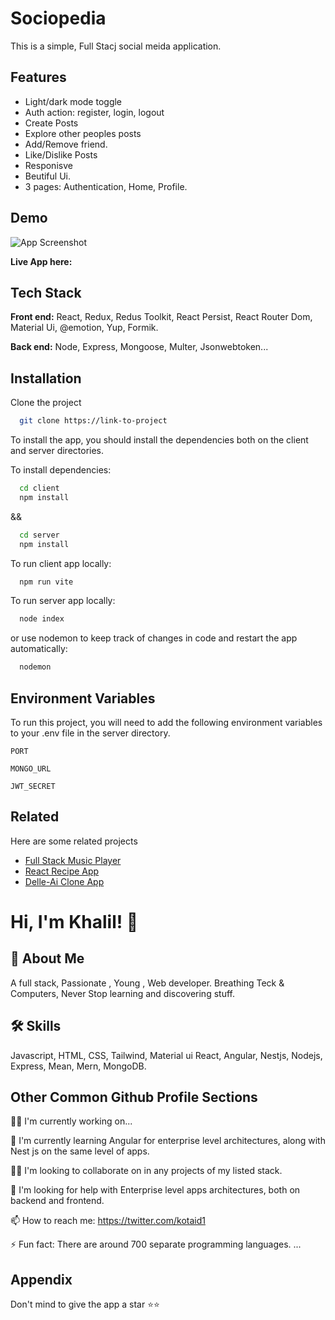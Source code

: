 
# Sociopedia

This is a simple, Full Stacj social meida application.


## Features

- Light/dark mode toggle
- Auth action: register, login, logout
- Create Posts
- Explore other peoples posts
- Add/Remove friend.
- Like/Dislike Posts
- Responisve
- Beutiful Ui.
- 3 pages: Authentication, Home, Profile.


## Demo

![App Screenshot](https://via.placeholder.com/468x300?text=App+Screenshot+Here)

**Live App here:**

## Tech Stack

**Front end:** React, Redux, Redus Toolkit, React Persist, React Router Dom,  Material Ui, @emotion, Yup, Formik.

**Back end:** Node, Express, Mongoose, Multer, Jsonwebtoken...


## Installation

Clone the project

```bash
  git clone https://link-to-project
```


To install the app, you should install the dependencies both on the client and server directories.

To install dependencies:
```bash
  cd client
  npm install
```
&&
```bash
  cd server
  npm install
```

To run client app locally:
```bash
  npm run vite
```

To run server app locally:
```bash
  node index
```
or use nodemon to keep track of changes in code and restart the app automatically:
```bash
  nodemon
```


    
## Environment Variables

To run this project, you will need to add the following environment variables to your .env file in the server directory.

`PORT`

`MONGO_URL`

`JWT_SECRET`


## Related

Here are some related projects

- [Full Stack Music Player](https://github.com/kotaid/vanilla-js-audio-player)
- [React Recipe App](https://github.com/kotaid/simple-recipe-app)
- [Delle-Ai Clone App](https://github.com/kotaid/Dalle-clone)


# Hi, I'm Khalil! 👋


## 🚀 About Me
A full stack, Passionate , Young , Web developer. Breathing Teck & Computers, Never Stop learning and discovering stuff.

 


## 🛠 Skills
Javascript, HTML, CSS, Tailwind, Material ui React, Angular, Nestjs, Nodejs, Express, Mean, Mern, MongoDB.


## Other Common Github Profile Sections
👩‍💻 I'm currently working on...

🧠 I'm currently learning Angular for enterprise level architectures, along with Nest js on the same level of apps.

👯‍♀️ I'm looking to collaborate on in any projects of my listed stack.

🤔 I'm looking for help with Enterprise level apps architectures, both on backend and frontend.


📫 How to reach me: https://twitter.com/kotaid1


⚡️ Fun fact: There are around 700 separate programming languages. ...


## Appendix

Don't mind to give the app a star :star::star:

